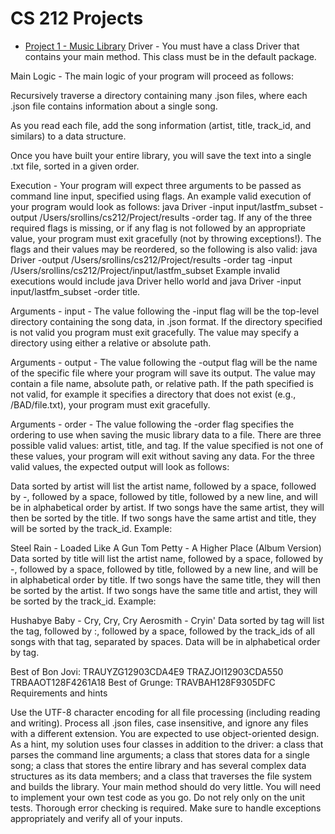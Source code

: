 CS 212 Projects
===============

- [Project 1 - Music Library](https://github.com/CS212-S16/projects/blob/master/Project/specifications/project1.md)
Driver - You must have a class Driver that contains your main method. This class must be in the default package.

Main Logic - The main logic of your program will proceed as follows:

Recursively traverse a directory containing many .json files, where each .json file contains information about a single song.

As you read each file, add the song information (artist, title, track_id, and similars) to a data structure.

Once you have built your entire library, you will save the text into a single .txt file, sorted in a given order.

Execution - Your program will expect three arguments to be passed as command line input, specified using flags. An example valid execution of your program would look as follows: java Driver -input input/lastfm_subset -output /Users/srollins/cs212/Project/results -order tag. If any of the three required flags is missing, or if any flag is not followed by an appropriate value, your program must exit gracefully (not by throwing exceptions!). The flags and their values may be reordered, so the following is also valid: java Driver -output /Users/srollins/cs212/Project/results -order tag -input /Users/srollins/cs212/Project/input/lastfm_subset Example invalid executions would include java Driver hello world and java Driver -input input/lastfm_subset -order title.

Arguments - input - The value following the -input flag will be the top-level directory containing the song data, in .json format. If the directory specified is not valid you program must exit gracefully. The value may specify a directory using either a relative or absolute path.

Arguments - output - The value following the -output flag will be the name of the specific file where your program will save its output. The value may contain a file name, absolute path, or relative path. If the path specified is not valid, for example it specifies a directory that does not exist (e.g., /BAD/file.txt), your program must exit gracefully.

Arguments - order - The value following the -order flag specifies the ordering to use when saving the music library data to a file. There are three possible valid values: artist, title, and tag. If the value specified is not one of these values, your program will exit without saving any data. For the three valid values, the expected output will look as follows:

Data sorted by artist will list the artist name, followed by a space, followed by -, followed by a space, followed by title, followed by a new line, and will be in alphabetical order by artist. If two songs have the same artist, they will then be sorted by the title. If two songs have the same artist and title, they will be sorted by the track_id. Example:

Steel Rain - Loaded Like A Gun
Tom Petty - A Higher Place (Album Version)
Data sorted by title will list the artist name, followed by a space, followed by -, followed by a space, followed by title, followed by a new line, and will be in alphabetical order by title. If two songs have the same title, they will then be sorted by the artist. If two songs have the same title and artist, they will be sorted by the track_id. Example:

Hushabye Baby - Cry, Cry, Cry
Aerosmith - Cryin'
Data sorted by tag will list the tag, followed by :, followed by a space, followed by the track_ids of all songs with that tag, separated by spaces. Data will be in alphabetical order by tag.

Best of Bon Jovi: TRAUYZG12903CDA4E9 TRAZJOI12903CDA550 TRBAAOT128F4261A18 
Best of Grunge: TRAVBAH128F9305DFC 
Requirements and hints

Use the UTF-8 character encoding for all file processing (including reading and writing).
Process all .json files, case insensitive, and ignore any files with a different extension.
You are expected to use object-oriented design. As a hint, my solution uses four classes in addition to the driver: a class that parses the command line arguments; a class that stores data for a single song; a class that stores the entire library and has several complex data structures as its data members; and a class that traverses the file system and builds the library.
Your main method should do very little.
You will need to implement your own test code as you go. Do not rely only on the unit tests.
Thorough error checking is required. Make sure to handle exceptions appropriately and verify all of your inputs.
